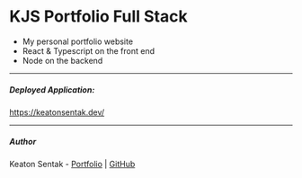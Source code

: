 # KJS Portfolio Full Stack

- My personal portfolio website
- React & Typescript on the front end
- Node on the backend

---

##### Deployed Application:

https://keatonsentak.dev/

---

##### Author

Keaton Sentak - [Portfolio](https://keatonsentak.com) | [GitHub](https://github.com/ksentak)
